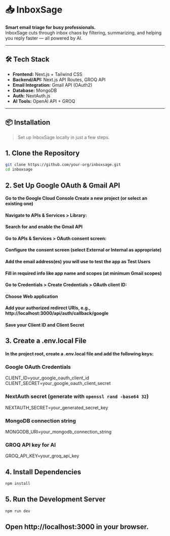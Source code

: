 # 📥 InboxSage

**Smart email triage for busy professionals.**  
InboxSage cuts through inbox chaos by filtering, summarizing, and helping you reply faster — all powered by AI.


---

## 🛠️ Tech Stack

- **Frontend:** Next.js + Tailwind CSS  
- **Backend/API:** Next.js API Routes, GROQ API
- **Email Integration:** Gmail API (OAuth2)  
- **Database:** MongoDB  
- **Auth:** NextAuth.js  
- **AI Tools:** OpenAI API + GROQ

---

## 📦 Installation

> Set up InboxSage locally in just a few steps.
## 1. Clone the Repository

```bash
git clone https://github.com/your-org/inboxsage.git
cd inboxsage
```
## 2. Set Up Google OAuth & Gmail API
#### Go to the Google Cloud Console Create a new project (or select an existing one)
#### Navigate to APIs & Services > Library:
#### Search for and enable the Gmail API
#### Go to APIs & Services > OAuth consent screen:
#### Configure the consent screen (select External or Internal as appropriate)
#### Add the email address(es) you will use to test the app as Test Users
#### Fill in required info like app name and scopes (at minimum Gmail scopes)
#### Go to Credentials > Create Credentials > OAuth client ID:
#### Choose Web application
#### Add your authorized redirect URIs, e.g., http://localhost:3000/api/auth/callback/google
#### Save your Client ID and Client Secret
## 3. Create a .env.local File
#### In the project root, create a .env.local file and add the following keys:

### Google OAuth Credentials
CLIENT_ID=your_google_oauth_client_id
CLIENT_SECRET=your_google_oauth_client_secret

### NextAuth secret (generate with `openssl rand -base64 32`)
NEXTAUTH_SECRET=your_generated_secret_key

### MongoDB connection string
MONGODB_URI=your_mongodb_connection_string

### GROQ API key for AI
GROQ_API_KEY=your_groq_api_key

## 4. Install Dependencies
```bash
npm install
```
## 5. Run the Development Server
```bash
npm run dev
```
## Open http://localhost:3000 in your browser.



